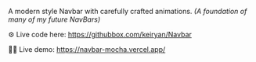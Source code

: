 A modern style Navbar with carefully crafted animations. *(A foundation of many of my future NavBars)*


⚙️ Live code here: https://githubbox.com/keiryan/Navbar

🧑‍💻 Live demo: https://navbar-mocha.vercel.app/
